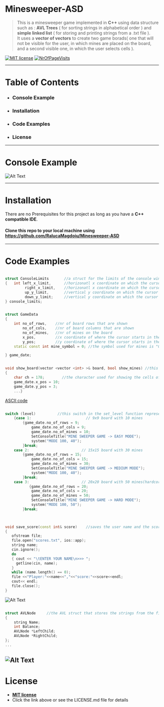 # Minesweeper-ASD

>This is a minesweeper game implemented in **C++** using data structure such as : **AVL Trees** ( for sorting strings in alphabetical order ) and **simple linked list** ( for storing and printing strings from a .txt file ).                                                                              
>It uses a **vector of vectors** to create two game borads( one that will not be visible for the user, in which mines are placed on the board, and a second visible one, in which the user selects cells ).



 [![MIT license](https://img.shields.io/badge/license-MIT-blue.svg)](https://badges.mit-license.org/)
 [![NrOfPageVisits](http://hits.dwyl.io/RalucaMagdoiu/Minesweeper-ASD.svg)](http://hits.dwyl.io/RalucaMagdoiu/Minesweeper-ASD)
 
---

# Table of Contents 
* ### Console Example
* ### Installation
* ### Code Examples
* ### License

---

# Console Example

![Alt Text](http://g.recordit.co/N4m0v2mQSR.gif)

---

# Installation

There are no Prerequisites for this project as long as you have a **C++ compatible IDE**.


#### Clone this repo to your local machine using  https://github.com/RalucaMagdoiu/Minesweeper-ASD

---

# Code Examples


```C++

struct ConsoleLimits       //a struct for the limits of the console window in which the cursor can move on the board
{   int left_x_limit,      //horizonatl x coordinate on which the cursor can move(left)
         right_x_limit,    //horizonatl x coordinate on which the cursor can move(right)
         up_y_limit,       //vertical y coordinate on which the cursor can move(up)
         down_y_limit;     //vertical y coordinate on which the cursor can move(down)
} console_limits;

```
```C++

struct GameData
{
    int no_of_rows,    //nr of board rows that are shown
        no_of_cols,    //nr of board columns that are shown
        no_of_mines,   //nr of mines on the board
        x_pos,         //x coordinate of where the cursor starts in the console window
        y_pos;         //y coordinate of where the cursor starts in the console window
    static const int mine_symbol = 0; //the symbol used for mines is "0"

} game_date;

```
```C++

void show_board(vector <vector <int> >& board, bool show_mines) //this function shows the visible board in the console and the user can move the cursor from cell to cell using W,A,S,D,w,a,s,d. 
{
    char ch = 178;        //the character used for showing the cells of the board is character 178 in ASCII code
    game_date.x_pos = 10;
    game_date.y_pos = 3;
    ...}

```
[ASCII code](http://www.theasciicode.com.ar/extended-ascii-code/graphic-character-high-density-dotted-ascii-code-178.html)

```C++

switch (level)          //this switch in the set_level function represents the levels of difficulty
    {case 1:                         // 9x9 board with 10 mines
        {game_date.no_of_rows = 9;
            game_date.no_of_cols = 9;
            game_date.no_of_mines = 10;
            SetConsoleTitle("MINE SWEEPER GAME -> EASY MODE");
            system("MODE 100, 40");
        }break;
    case 2:                        // 15x15 board with 30 mines
        {game_date.no_of_rows = 15;
            game_date.no_of_cols = 15;
            game_date.no_of_mines = 30;
            SetConsoleTitle("MINE SWEEPER GAME -> MEDIUM MODE");
            system("MODE 100, 40");
        }break;
    case 3:                        // 20x20 board with 50 mines(hardcore minesweeper)
           {game_date.no_of_rows = 20;
            game_date.no_of_cols = 20;
            game_date.no_of_mines = 50;
            SetConsoleTitle("MINE SWEEPER GAME -> HARD MODE");
            system("MODE 100, 50");
        }break;
        
```
 ```C++

 void save_score(const int& score)    //saves the user name and the score they made in a .txt file in 'Player:NAME,score:SCORE' format
{
    ofstream file;
    file.open("scores.txt", ios::app);
    string name;
    cin.ignore();
    do
    { cout << "\tENTER YOUR NAME\n>>> ";
      getline(cin, name);
    }
    while (name.length() == 0);
    file <<"Player:"<<name<<","<<"score:"<<score<<endl;
    cout<< endl;
    file.close();
}
 
 ```
![Alt Text](http://g.recordit.co/ev4IiTjDIY.gif)

```C++

struct AVLNode     //the AVL struct that stores the strings from the file as nodes and sorts them alphabetically
{
    string Name;
    int Balance;
    AVLNode *LeftChild;
    AVLNode *RightChild;
};
...
```
![Alt Text](http://g.recordit.co/rAee1Df1qx.gif)
---

# License

* **[MIT license](https://opensource.org/licenses/mit-license.php "MIT license")** 
* Click the link above or see the LICENSE.md file for details

